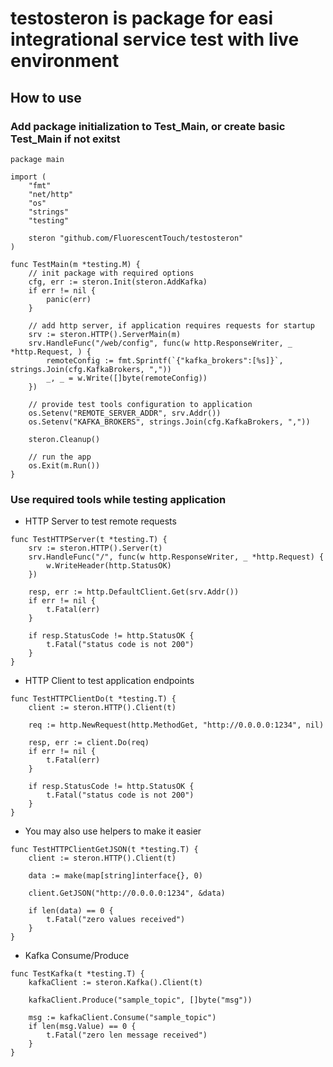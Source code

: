 # testosteron is package for easi integrational service test with live environment

## How to use

### Add package initialization to Test_Main, or create basic Test_Main if not exitst

```golang
package main

import (
	"fmt"
	"net/http"
	"os"
	"strings"
	"testing"

	steron "github.com/FluorescentTouch/testosteron"
)

func TestMain(m *testing.M) {
	// init package with required options
	cfg, err := steron.Init(steron.AddKafka)
	if err != nil {
		panic(err)
	}

	// add http server, if application requires requests for startup
	srv := steron.HTTP().ServerMain(m)
	srv.HandleFunc("/web/config", func(w http.ResponseWriter, _ *http.Request, ) {
		remoteConfig := fmt.Sprintf(`{"kafka_brokers":[%s]}`, strings.Join(cfg.KafkaBrokers, ","))
		_, _ = w.Write([]byte(remoteConfig))
	})

	// provide test tools configuration to application
	os.Setenv("REMOTE_SERVER_ADDR", srv.Addr())
	os.Setenv("KAFKA_BROKERS", strings.Join(cfg.KafkaBrokers, ","))

	steron.Cleanup()

	// run the app
	os.Exit(m.Run())
}
```

### Use required tools while testing application

- HTTP Server to test remote requests

```golang
func TestHTTPServer(t *testing.T) {
	srv := steron.HTTP().Server(t)
	srv.HandleFunc("/", func(w http.ResponseWriter, _ *http.Request) {
		w.WriteHeader(http.StatusOK)
	})

	resp, err := http.DefaultClient.Get(srv.Addr())
	if err != nil {
		t.Fatal(err)
	}

	if resp.StatusCode != http.StatusOK {
		t.Fatal("status code is not 200")
	}
}
```

- HTTP Client to test application endpoints

```golang
func TestHTTPClientDo(t *testing.T) {
	client := steron.HTTP().Client(t)

	req := http.NewRequest(http.MethodGet, "http://0.0.0.0:1234", nil)

	resp, err := client.Do(req)
	if err != nil {
		t.Fatal(err)
	}

	if resp.StatusCode != http.StatusOK {
		t.Fatal("status code is not 200")
	}
}
```

- You may also use helpers to make it easier
```golang
func TestHTTPClientGetJSON(t *testing.T) {
	client := steron.HTTP().Client(t)

	data := make(map[string]interface{}, 0)

	client.GetJSON("http://0.0.0.0:1234", &data)

	if len(data) == 0 {
		t.Fatal("zero values received")
	}
}
```
- Kafka Consume/Produce
```golang
func TestKafka(t *testing.T) {
	kafkaClient := steron.Kafka().Client(t)

	kafkaClient.Produce("sample_topic", []byte("msg"))

	msg := kafkaClient.Consume("sample_topic")
	if len(msg.Value) == 0 {
		t.Fatal("zero len message received")
	}
}
```